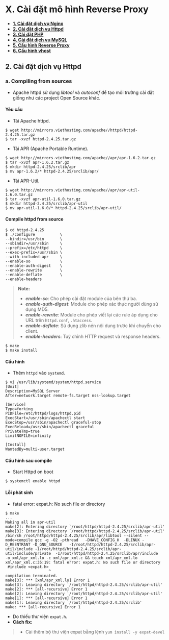 # X. Cài đặt mô hình Reverse Proxy

* **[1. Cài đặt dịch vụ Nginx](README.md#chapter-1)**
* **[2. Cài đặt dịch vụ Httpd](README2.md#chapter-2)**
* **[3. Cài đặt PHP](README3.md#chapter-3)**
* **[4. Cài đặt dịch vụ MySQL](README4.md#chapter-4)**
* **[5. Cấu hình Reverse Proxy](README5.md#chapter-5)**
* **[6. Cấu hình vhost](README6.md#chapter-6)**

<a name="chapter-2"></a>
## 2. Cài đặt dịch vụ Httpd

### a. Compiling from sources

- Apache httpd sử dụng *libtool* và *autoconf* để tạo môi trường cài đặt giống như các project Open Source khác.

#### Yêu cầu

- Tải Apache httpd.
```
$ wget http://mirrors.viethosting.com/apache//httpd/httpd-2.4.25.tar.gz
$ tar -xvzf httpd-2.4.25.tar.gz
```

- Tải APR (Apache Portable Runtime).
```
$ wget http://mirrors.viethosting.com/apache//apr/apr-1.6.2.tar.gz
$ tar -xvzf apr-1.6.2.tar.gz
$ mkdir httpd-2.4.25/srclib/apr
$ mv apr-1.6.2/* httpd-2.4.25/srclib/apr/
```
- Tải APR-Util.
```
$ wget http://mirrors.viethosting.com/apache//apr/apr-util-1.6.0.tar.gz
$ tar -xvzf apr-util-1.6.0.tar.gz
$ mkdir httpd-2.4.25/srclib/apr-util
$ mv apr-util-1.6.0/* httpd-2.4.25/srclib/apr-util/
```

#### Compile httpd from source

```
$ cd httpd-2.4.25
$ ./configure           \
--bindir=/usr/bin       \
--sbindir=/usr/sbin     \
--prefix=/etc/httpd     \
--exec-prefix=/usr/sbin \
--with-included-apr     \
--enable-so             \
--enable-auth-digest    \
--enable-rewrite        \
--enable-deflate        \
--enable-headers
```
> **Note:**
>
> - ***enable-so***: Cho phép cài đặt module của bên thứ ba.
> - ***enable-auth-digest***: Module cho phép xác thực người dùng sử dụng MD5.
> - ***enable-rewrite***: Module cho phép viết lại các rule áp dụng cho URL trên `httpd.conf`, `.htaccess`.
> - ***enable-deflate***: Sử dụng zlib nén nội dung trước khi chuyển cho client.
> - ***enable-headers***: Tuỳ chỉnh HTTP request và response headers.

```
$ make
$ make install
```

#### Cấu hình

- Thêm `httpd` vào `systemd`.
```
$ vi /usr/lib/systemd/system/httpd.service
[Unit]
Description=MySQL Server
After=network.target remote-fs.target nss-lookup.target

[Service]
Type=forking
PIDFile=/etc/httpd/logs/httpd.pid
ExecStart=/usr/sbin/apachectl start
ExecStop=/usr/sbin/apachectl graceful-stop
ExecReload=/usr/sbin/apachectl graceful
PrivateTmp=true
LimitNOFILE=infinity

[Install]
WantedBy=multi-user.target
```

#### Cấu hình sau compile

- Start Httpd on boot
```
$ systemctl enable httpd
```

#### Lỗi phát sinh

- fatal error: expat.h: No such file or directory
```
$ make
...
Making all in apr-util
make[2]: Entering directory `/root/httpd/httpd-2.4.25/srclib/apr-util'
make[3]: Entering directory `/root/httpd/httpd-2.4.25/srclib/apr-util'
/bin/sh /root/httpd/httpd-2.4.25/srclib/apr/libtool --silent --mode=compile gcc -g -O2 -pthread   -DHAVE_CONFIG_H  -DLINUX -D_REENTRANT -D_GNU_SOURCE   -I/root/httpd/httpd-2.4.25/srclib/apr-util/include -I/root/httpd/httpd-2.4.25/srclib/apr-util/include/private  -I/root/httpd/httpd-2.4.25/srclib/apr/include    -o xml/apr_xml.lo -c xml/apr_xml.c && touch xml/apr_xml.lo
xml/apr_xml.c:35:19: fatal error: expat.h: No such file or directory
 #include <expat.h>
                   ^
compilation terminated.
make[3]: *** [xml/apr_xml.lo] Error 1
make[3]: Leaving directory `/root/httpd/httpd-2.4.25/srclib/apr-util'
make[2]: *** [all-recursive] Error 1
make[2]: Leaving directory `/root/httpd/httpd-2.4.25/srclib/apr-util'
make[1]: *** [all-recursive] Error 1
make[1]: Leaving directory `/root/httpd/httpd-2.4.25/srclib'
make: *** [all-recursive] Error 1
```
 - Do thiếu thư viện `expat.h`.
 - **Cách fix:**
 > - Cài thêm bộ thư viện expat bằng lệnh `yum install -y expat-devel`
